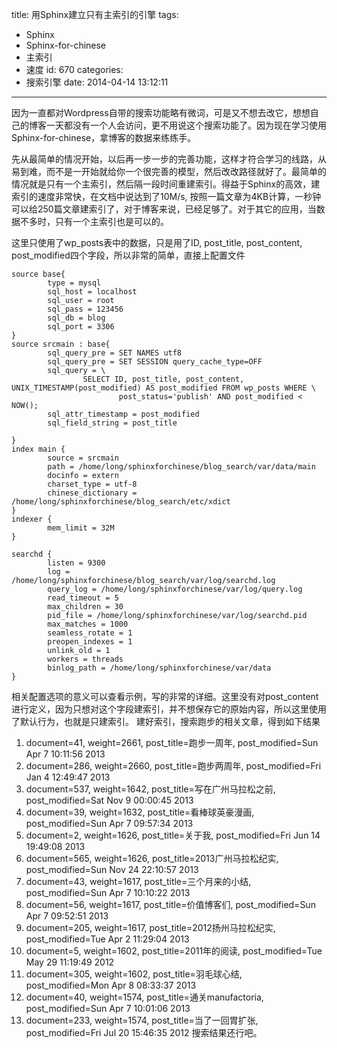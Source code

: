 title: 用Sphinx建立只有主索引的引擎
tags:
  - Sphinx
  - Sphinx-for-chinese
  - 主索引
  - 速度
id: 670
categories:
  - 搜索引擎
date: 2014-04-14 13:12:11
---

因为一直都对Wordpress自带的搜索功能略有微词，可是又不想去改它，想想自己的博客一天都没有一个人会访问，更不用说这个搜索功能了。因为现在学习使用Sphinx-for-chinese，拿博客的数据来练练手。

先从最简单的情况开始，以后再一步一步的完善功能，这样才符合学习的线路，从易到难，而不是一开始就给你一个很完善的模型，然后改改路径就好了。最简单的情况就是只有一个主索引，然后隔一段时间重建索引。得益于Sphinx的高效，建索引的速度非常快，在文档中说达到了10M/s, 按照一篇文章为4KB计算，一秒钟可以给250篇文章建索引了，对于博客来说，已经足够了。对于其它的应用，当数据不多时，只有一个主索引也是可以的。

这里只使用了wp_posts表中的数据，只是用了ID, post_title, post_content, post_modified四个字段，所以非常的简单，直接上配置文件
```
source base{
        type = mysql
        sql_host = localhost
        sql_user = root
        sql_pass = 123456
        sql_db = blog
        sql_port = 3306
}
source srcmain : base{
        sql_query_pre = SET NAMES utf8
        sql_query_pre = SET SESSION query_cache_type=OFF
        sql_query = \
                SELECT ID, post_title, post_content, UNIX_TIMESTAMP(post_modified) AS post_modified FROM wp_posts WHERE \
                        post_status='publish' AND post_modified < NOW();
        sql_attr_timestamp = post_modified
        sql_field_string = post_title

}
index main {
        source = srcmain
        path = /home/long/sphinxforchinese/blog_search/var/data/main
        docinfo = extern
        charset_type = utf-8
        chinese_dictionary = /home/long/sphinxforchinese/blog_search/etc/xdict
}
indexer {
        mem_limit = 32M
}

searchd {
        listen = 9300
        log = /home/long/sphinxforchinese/blog_search/var/log/searchd.log
        query_log = /home/long/sphinxforchinese/var/log/query.log
        read_timeout = 5
        max_children = 30
        pid_file = /home/long/sphinxforchinese/var/log/searchd.pid
        max_matches = 1000
        seamless_rotate = 1
        preopen_indexes = 1
        unlink_old = 1
        workers = threads
        binlog_path = /home/long/sphinxforchinese/var/data
}
```
相关配置选项的意义可以查看示例，写的非常的详细。这里没有对post_content进行定义，因为只想对这个字段建索引，并不想保存它的原始内容，所以这里使用了默认行为，也就是只建索引。
建好索引，搜索跑步的相关文章，得到如下结果
1. document=41, weight=2661, post_title=跑步一周年, post_modified=Sun Apr 7 10:11:56 2013
2. document=286, weight=2660, post_title=跑步两周年, post_modified=Fri Jan 4 12:49:47 2013
3. document=537, weight=1642, post_title=写在广州马拉松之前, post_modified=Sat Nov 9 00:00:45 2013
4. document=39, weight=1632, post_title=看棒球英豪漫画, post_modified=Sun Apr 7 09:57:34 2013
5. document=2, weight=1626, post_title=关于我, post_modified=Fri Jun 14 19:49:08 2013
6. document=565, weight=1626, post_title=2013广州马拉松纪实, post_modified=Sun Nov 24 22:10:57 2013
7. document=43, weight=1617, post_title=三个月来的小结, post_modified=Sun Apr 7 10:10:22 2013
8. document=56, weight=1617, post_title=价值博客们, post_modified=Sun Apr 7 09:52:51 2013
9. document=205, weight=1617, post_title=2012扬州马拉松纪实, post_modified=Tue Apr 2 11:29:04 2013
10. document=5, weight=1602, post_title=2011年的阅读, post_modified=Tue May 29 11:19:49 2012
11. document=305, weight=1602, post_title=羽毛球心结, post_modified=Mon Apr 8 08:33:37 2013
12. document=40, weight=1574, post_title=通关manufactoria, post_modified=Sun Apr 7 10:01:06 2013
13. document=233, weight=1574, post_title=当了一回胃扩张, post_modified=Fri Jul 20 15:46:35 2012
搜索结果还行吧。
